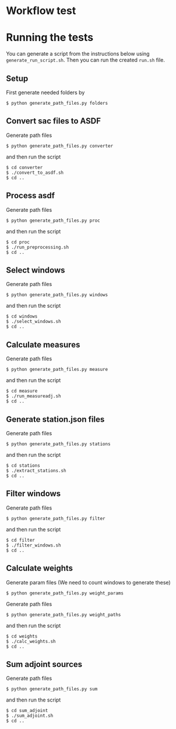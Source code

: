 # Workflow test

# Running the tests

You can generate a script from the instructions below using
`generate_run_script.sh`. Then you can run the created `run.sh` file.


## Setup

First generate needed folders by

	$ python generate_path_files.py folders


## Convert sac files to ASDF

Generate path files

	$ python generate_path_files.py converter


and then run the script

	$ cd converter
	$ ./convert_to_asdf.sh
	$ cd ..

## Process asdf

Generate path files

	$ python generate_path_files.py proc


and then run the script

	$ cd proc
	$ ./run_preprocessing.sh
	$ cd ..


## Select windows


Generate path files

	$ python generate_path_files.py windows

and then run the script

	$ cd windows
	$ ./select_windows.sh
	$ cd ..


## Calculate measures


Generate path files

	$ python generate_path_files.py measure

and then run the script

	$ cd measure
	$ ./run_measureadj.sh
	$ cd ..


## Generate station.json files


Generate path files

	$ python generate_path_files.py stations

and then run the script

	$ cd stations
	$ ./extract_stations.sh
	$ cd ..


## Filter windows


Generate path files

	$ python generate_path_files.py filter

and then run the script

	$ cd filter
	$ ./filter_windows.sh
	$ cd ..


## Calculate weights


Generate param files (We need to count windows to generate these)

	$ python generate_path_files.py weight_params

Generate path files

	$ python generate_path_files.py weight_paths


and then run the script

	$ cd weights
	$ ./calc_weights.sh
	$ cd ..


## Sum adjoint sources


Generate path files

	$ python generate_path_files.py sum

and then run the script

	$ cd sum_adjoint
	$ ./sum_adjoint.sh
	$ cd ..
